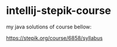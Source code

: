 # intellij-stepik-course

my java solutions of course bellow:

https://stepik.org/course/6858/syllabus
